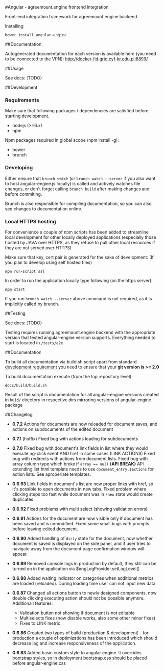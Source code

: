 #Angular - agreemount.engine frontend integration

Front-end integration framework for agreemount.engine backend

Installing:

```
bower install angular-engine
```

##Documentation: 

Autogenerated documentation for each version is available here (you need to be connected to the VPN):
http://docker-fid.grid.cyf-kr.edu.pl:8899/


##Usage

See docs: (TODO)
<!-- [http://link_to_docs/public]-->

##Development

### Requirements<a id="requirements" name="requirements"></a>

Make sure that following packages / dependencies are satisfied before starting
development.

* nodejs (>=6.x)
* npm

Npm packages required in global scope (npm install -g):

* bower
* brunch

### Developing

Either ensure that `brunch watch` (or `brunch watch --server` if you also want to host angular-engine.js locally)
is called and actively watches file changes, or
don't forget calling `brunch build` after making changes and before commiting.

Brunch is also responsible for compiling documentation, so you can also see changes
to documentation online.

### Local HTTPS hosting

For convenience a couple of npm scripts has been added to streamline local development
for other locally deployed applications (especially those hosted by JAVA over HTTPS, 
as they refuse to pull other local resources if they are not served over HTTPS)

Make sure that key, cert pair is generated for the sake of development: 
(If you plan to develop using self hosted files)

```
npm run-script ssl
```


In order to run the application locally type following (on the https server): 
```
npm start
```
If you run `brunch watch --server` above command is not required, as it is
implicitly called by brunch.

##Testing

See docs: <!--[http://link_to_docs/developer]--> (TODO)

Testing requires running agreemount.engine backend with the appropriate
version that tested angular-engine version supports. Everything needed
to start is located in `/tests/e2e`

##Documentation

To build all documentation via build.sh script apart from standard [development requirement](#requirements) you need to ensure that your **git version is >= 2.0**

To build documentation execute (from the top repository level):
``` 
docs/build/build.sh
```
Result of the script is documentation for all angular-engine versions
created in `buid/` directory in respective dirs mirroring versions of
angular-engine package


##Changelog

* **0.7.2** Actions for documents are now reloaded for document saves, and actions on 
 subdocuments of the edited document

* **0.7.1** (hotfix) Fixed bug with actions loading for subdocuments

* **0.7.0** Fixed bug with document's link fields in list where they would execute ng-click event AND href in some cases 
 (LINK ACTIONS)
 Fixed bug with redirects with actions from document lists.
 Fixed bug with array column type which broke if `array == null`
 **(API BREAK)** API extending list html template needs to use `document_entry.$actions` for action lists. See aproperiate templates.  

* **0.6.93** Link fields in document's list are now proper links with href, so it's possible to open documents
in new tabs.
Fixed problem where clicking steps too fast while document was in `/new` state would create duplicates

* **0.6.92** Fixed problems with multi select (showing validation errors)

* **0.6.91** Actions for the document are now visible only if document has been saved and is unmodified.
Fixed some small bugs with prompts before leaving edited document.

* **0.6.90** Added handling of `dirty` state for the document, now whether document is saved is
displayed on the side panel, and if user tries to navigate away from the document page confirmation window will
appear.

* **0.6.89** Removed console logs in production by default, they still can be turned on in the
application via $engLogProvider.setLogLevel()

* **0.6.88** Added waiting indicator on categories when additional metrics are loaded (reloaded).
 During loading time user can not input new data.

* **0.6.87** Changed all actions button to newly designed components, now double 
clicking executing action should not be possible anymore.
Additionall features:
    * Validation button not showing if document is not editable
    * Multiselects fixes (now disable works, also some other minor fixes)
    * Fixes to LINK metric

* **0.6.86** Created two types of build (production & development) - for production
a couple of optimizations has been introduced which should decrease lag and increase
responsiveness of the application.

* **0.6.83** Added basic custom style to angular engine. It overrides bootstrap styles,
so in deployment bootstrap.css should be placed before angular-engine.css